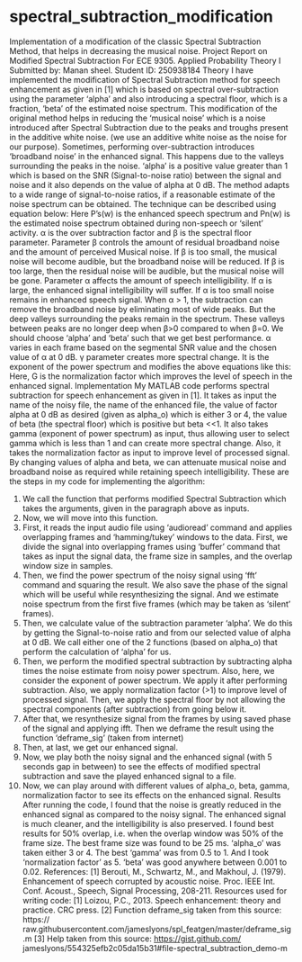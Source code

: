 # spectral_subtraction_modification
Implementation of a modification of the classic Spectral Subtraction Method, that helps in decreasing the musical noise.
Project Report on Modified Spectral Subtraction
For ECE 9305. Applied Probability Theory I
Submitted by: Manan sheel. Student ID: 250938184
Theory
I have implemented the modification of Spectral Subtraction method for speech enhancement as given in [1] which is based on spectral over-subtraction using the parameter ‘alpha’ and also introducing a spectral floor, which is a fraction, ‘beta’ of the estimated noise spectrum. This modification of the original method helps in reducing the ‘musical noise’ which is a noise introduced after Spectral Subtraction due to the peaks and troughs present in the additive white noise. (we use an additive white noise as the noise for our purpose). Sometimes, performing over-subtraction introduces ‘broadband noise’ in the enhanced signal. This happens due to the valleys surrounding the peaks in the noise. ‘alpha’ is a positive value greater than 1 which is based on the SNR (Signal-to-noise ratio) between the signal and noise and it also depends on the value of alpha at 0 dB.
The method adapts to a wide range of signal-to-noise ratios, if a reasonable estimate of the noise spectrum can be obtained. The technique can be described using equation below:
Here P’s(w) is the enhanced speech spectrum and Pn(w) is the estimated noise spectrum obtained during non-speech or ‘silent’ activity. α is the over subtraction factor and β is the spectral floor parameter. Parameter β controls the amount of residual broadband noise and the amount of perceived Musical noise. If β is too small, the musical noise will become audible, but the broadband noise will be reduced. If β is too large, then the residual noise will be audible, but the musical noise will be gone. Parameter α affects the amount of speech intelligibility. If α is large, the enhanced signal intelligibility will suffer. If α is too small noise remains in enhanced speech signal. When α > 1, the subtraction can remove the broadband noise by eliminating most of wide peaks. But the deep valleys surrounding the peaks remain in the spectrum. These valleys between peaks are no longer deep when β>0 compared to when β=0. We should choose ‘alpha’ and ‘beta’ such that we get best performance.
α varies in each frame based on the segmental SNR value and the chosen value of α at 0 dB.
γ parameter creates more spectral change. It is the exponent of the power spectrum and modifies the above equations like this:
Here, G is the normalization factor which improves the level of speech in the enhanced signal.
Implementation
My MATLAB code performs spectral subtraction for speech enhancement as given in [1]. It takes as input the name of the noisy file, the name of the enhanced file, the value of factor alpha at 0 dB as desired (given as alpha_o) which is either 3 or 4, the value of beta (the spectral floor) which is positive but beta <<1. It also takes gamma (exponent of power spectrum) as input, thus allowing user to select gamma which is less than 1 and can create more spectral change. Also, it takes the normalization factor as input to improve level of processed signal. By changing values of alpha and beta, we can attenuate musical noise and broadband noise as required while retaining speech intelligibility. These are the steps in my code for implementing the algorithm:
1. We call the function that performs modified Spectral Subtraction which takes the arguments, given in the paragraph above as inputs.
2. Now, we will move into this function.
3. First, it reads the input audio file using ‘audioread’ command and applies overlapping frames and ‘hamming/tukey’ windows to the data. First, we divide the signal into overlapping frames using ‘buffer’ command that takes as input the signal data, the frame size in samples, and the overlap window size in samples.
4. Then, we find the power spectrum of the noisy signal using ‘fft’ command and squaring the result. We also save the phase of the signal which will be useful while resynthesizing the signal. And we estimate noise spectrum from the first five frames (which may be taken as ‘silent’ frames).
5. Then, we calculate value of the subtraction parameter ‘alpha’. We do this by getting the Signal-to-noise ratio and from our selected value of alpha at 0 dB. We call either one of the 2 functions (based on alpha_o) that perform the calculation of ‘alpha’ for us.
6. Then, we perform the modified spectral subtraction by subtracting alpha times the noise estimate from noisy power spectrum. Also, here, we consider the exponent of power spectrum. We apply it after performing subtraction. Also, we apply normalization factor (>1) to improve level of processed signal. Then, we apply the spectral floor by not allowing the spectral components (after subtraction) from going below it.
7. After that, we resynthesize signal from the frames by using saved phase of the signal and applying ifft. Then we deframe the result using the function ‘deframe_sig’ (taken from internet)
8. Then, at last, we get our enhanced signal.
9. Now, we play both the noisy signal and the enhanced signal (with 5 seconds gap in between) to see the effects of modified spectral subtraction and save the played enhanced signal to a file.
10. Now, we can play around with different values of alpha_o, beta, gamma, normalization factor to see its effects on the enhanced signal.
Results
After running the code, I found that the noise is greatly reduced in the enhanced signal as compared to the noisy signal. The enhanced signal is much cleaner, and the intelligibility is also preserved. I found best results for 50% overlap, i.e. when the overlap window was 50% of the frame size. The best frame size was found to be 25 ms. ‘alpha_o’ was taken either 3 or 4. The best ‘gamma’ was from 0.5 to 1. And I took ‘normalization factor’ as 5. ‘beta’ was good anywhere between 0.001 to 0.02.
References:
[1] Berouti, M., Schwartz, M., and Makhoul, J. (1979). Enhancement of speech corrupted by acoustic noise. Proc. IEEE Int. Conf. Acoust., Speech, Signal Processing, 208-211.
Resources used for writing code:
[1] Loizou, P.C., 2013. Speech enhancement: theory and practice. CRC press.
[2] Function deframe_sig taken from this source: https:// raw.githubusercontent.com/jameslyons/spl_featgen/master/deframe_sig.m
[3] Help taken from this source: https://gist.github.com/ jameslyons/554325efb2c05da15b31#file-spectral_subtraction_demo-m
